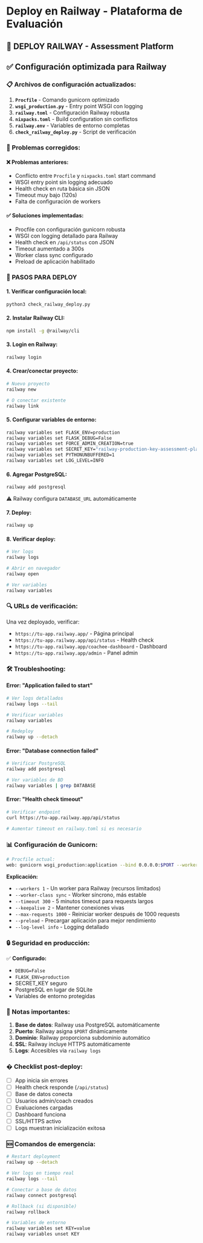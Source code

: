 # Deploy en Railway - Plataforma de Evaluación

## 🚀 DEPLOY RAILWAY - Assessment Platform

## ✅ Configuración optimizada para Railway

### 📋 Archivos de configuración actualizados:

1. **`Procfile`** - Comando gunicorn optimizado
2. **`wsgi_production.py`** - Entry point WSGI con logging
3. **`railway.toml`** - Configuración Railway robusta
4. **`nixpacks.toml`** - Build configuration sin conflictos
5. **`railway.env`** - Variables de entorno completas
6. **`check_railway_deploy.py`** - Script de verificación

### 🔧 Problemas corregidos:

#### ❌ Problemas anteriores:
- Conflicto entre `Procfile` y `nixpacks.toml` start command
- WSGI entry point sin logging adecuado
- Health check en ruta básica sin JSON
- Timeout muy bajo (120s)
- Falta de configuración de workers

#### ✅ Soluciones implementadas:
- Procfile con configuración gunicorn robusta
- WSGI con logging detallado para Railway
- Health check en `/api/status` con JSON
- Timeout aumentado a 300s
- Worker class sync configurado
- Preload de aplicación habilitado

### 🚀 PASOS PARA DEPLOY

#### 1. Verificar configuración local:
```bash
python3 check_railway_deploy.py
```

#### 2. Instalar Railway CLI:
```bash
npm install -g @railway/cli
```

#### 3. Login en Railway:
```bash
railway login
```

#### 4. Crear/conectar proyecto:
```bash
# Nuevo proyecto
railway new

# O conectar existente
railway link
```

#### 5. Configurar variables de entorno:
```bash
railway variables set FLASK_ENV=production
railway variables set FLASK_DEBUG=False
railway variables set FORCE_ADMIN_CREATION=true
railway variables set SECRET_KEY="railway-production-key-assessment-platform-2025-secure"
railway variables set PYTHONUNBUFFERED=1
railway variables set LOG_LEVEL=INFO
```

#### 6. Agregar PostgreSQL:
```bash
railway add postgresql
```
⚠️ Railway configura `DATABASE_URL` automáticamente

#### 7. Deploy:
```bash
railway up
```

#### 8. Verificar deploy:
```bash
# Ver logs
railway logs

# Abrir en navegador
railway open

# Ver variables
railway variables
```

### 🔍 URLs de verificación:

Una vez deployado, verificar:
- `https://tu-app.railway.app/` - Página principal
- `https://tu-app.railway.app/api/status` - Health check
- `https://tu-app.railway.app/coachee-dashboard` - Dashboard
- `https://tu-app.railway.app/admin` - Panel admin

### 🛠️ Troubleshooting:

#### Error: "Application failed to start"
```bash
# Ver logs detallados
railway logs --tail

# Verificar variables
railway variables

# Redeploy
railway up --detach
```

#### Error: "Database connection failed"
```bash
# Verificar PostgreSQL
railway add postgresql

# Ver variables de BD
railway variables | grep DATABASE
```

#### Error: "Health check timeout"
```bash
# Verificar endpoint
curl https://tu-app.railway.app/api/status

# Aumentar timeout en railway.toml si es necesario
```

### 📊 Configuración de Gunicorn:

```bash
# Procfile actual:
web: gunicorn wsgi_production:application --bind 0.0.0.0:$PORT --workers 1 --worker-class sync --timeout 300 --keepalive 2 --max-requests 1000 --max-requests-jitter 100 --preload --log-level info
```

**Explicación:**
- `--workers 1` - Un worker para Railway (recursos limitados)
- `--worker-class sync` - Worker síncrono, más estable
- `--timeout 300` - 5 minutos timeout para requests largos
- `--keepalive 2` - Mantener conexiones vivas
- `--max-requests 1000` - Reiniciar worker después de 1000 requests
- `--preload` - Precargar aplicación para mejor rendimiento
- `--log-level info` - Logging detallado

### 🔒 Seguridad en producción:

✅ **Configurado:**
- `DEBUG=False`
- `FLASK_ENV=production`
- SECRET_KEY seguro
- PostgreSQL en lugar de SQLite
- Variables de entorno protegidas

### 📝 Notas importantes:

1. **Base de datos**: Railway usa PostgreSQL automáticamente
2. **Puerto**: Railway asigna `$PORT` dinámicamente
3. **Dominio**: Railway proporciona subdominio automático
4. **SSL**: Railway incluye HTTPS automáticamente
5. **Logs**: Accesibles via `railway logs`

### � Checklist post-deploy:

- [ ] App inicia sin errores
- [ ] Health check responde (`/api/status`)
- [ ] Base de datos conecta
- [ ] Usuarios admin/coach creados
- [ ] Evaluaciones cargadas
- [ ] Dashboard funciona
- [ ] SSL/HTTPS activo
- [ ] Logs muestran inicialización exitosa

### 🆘 Comandos de emergencia:

```bash
# Restart deployment
railway up --detach

# Ver logs en tiempo real
railway logs --tail

# Conectar a base de datos
railway connect postgresql

# Rollback (si disponible)
railway rollback

# Variables de entorno
railway variables set KEY=value
railway variables unset KEY
```
